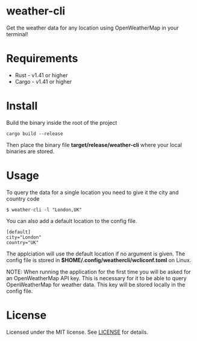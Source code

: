 # weather-cli
Get the weather data for any location using OpenWeatherMap in your terminal!

# Requirements
* Rust - v1.41 or higher
* Cargo - v1.41 or higher

# Install
Build the binary inside the root of the project
```
cargo build --release
```
Then place the binary file **target/release/weather-cli** where your local binaries are stored.

# Usage
To query the data for a single location you need to give it the city and country code
```
$ weather-cli -l "London,UK"
```
You can also add a default location to the config file.
```
[default]
city="London"
country="UK"
```
The applciation will use the default location if no argument is given. The config file is stored in **$HOME/.config/weathercli/wcliconf.toml** on Linux.

NOTE: When running the application for the first time you will be asked for an OpenWeatherMap API key. This is necessary for it to be able to query OpenWeatherMap for weather data. This key will be stored locally in the config file.

# License
Licensed under the MIT license. See [LICENSE](LICENSE) for details.
